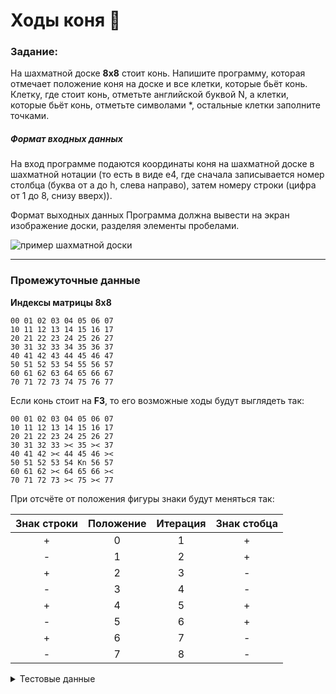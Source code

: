 # Ходы коня :horse:


### Задание:
На шахматной доске **8x8** стоит конь.
Напишите программу, которая отмечает положение коня на доске и все клетки, которые бьёт конь.
Клетку, где стоит конь, отметьте английской буквой N,
а клетки, которые бьёт конь, отметьте символами *,
остальные клетки заполните точками.

##### Формат входных данных
На вход программе подаются координаты коня
на шахматной доске в шахматной нотации
(то есть в виде e4, где сначала записывается номер столбца
(буква от a до h, слева направо),
затем номеру строки (цифра от 1 до 8, снизу вверх)).

Формат выходных данных
Программа должна вывести на экран изображение доски,
разделяя элементы пробелами.

![пример шахматной доски](https://ucarecdn.com/f5006ddf-2ffd-464d-b49c-9e7fabeadd55/5bc94216f5df3063ca010c369dfbf24c.jpg)

---
### Промежуточные данные
 **Индексы матрицы 8х8**

```
00 01 02 03 04 05 06 07
10 11 12 13 14 15 16 17
20 21 22 23 24 25 26 27
30 31 32 33 34 35 36 37
40 41 42 43 44 45 46 47
50 51 52 53 54 55 56 57
60 61 62 63 64 65 66 67
70 71 72 73 74 75 76 77
```

Если конь стоит на **F3**, то его возможные ходы будут выглядеть так:

```
00 01 02 03 04 05 06 07
10 11 12 13 14 15 16 17
20 21 22 23 24 25 26 27
30 31 32 33 >< 35 >< 37
40 41 42 >< 44 45 46 ><
50 51 52 53 54 Kn 56 57
60 61 62 >< 64 65 66 ><
70 71 72 73 >< 75 >< 77
```

При отсчёте от положения фигуры знаки будут меняться так:

| Знак строки | Положение | Итерация | Знак стобца |
|:-----------:|:---------:|:--------:|:-----------:|
|     +       |     0     |     1    |      +      |
|     -       |     1     |     2    |      +      |
|     +       |     2     |     3    |      -      |
|     -       |     3     |     4    |      -      |
|     +       |     4     |     5    |      +      |
|     -       |     5     |     6    |      +      |
|     +       |     6     |     7    |      -      |
|     -       |     7     |     8    |      -      |

<details><summary>Тестовые данные</summary>

    Номер теста: 1
    Входные данные: b6
    Выходные данные:

    * . * . . . . .
    . . . * . . . .
    . N . . . . . .
    . . . * . . . .
    * . * . . . . .
    . . . . . . . .
    . . . . . . . .
    . . . . . . . .

    Номер теста: 2
    Входные данные: f3
    Выходные данные:

    . . . . . . . .
    . . . . . . . .
    . . . . . . . .
    . . . . * . * .
    . . . * . . . *
    . . . . . N . .
    . . . * . . . *
    . . . . * . * .

    Номер теста: 3
    Входные данные: b6
    Выходные данные:

    * . * . . . . .
    . . . * . . . .
    . N . . . . . .
    . . . * . . . .
    * . * . . . . .
    . . . . . . . .
    . . . . . . . .
    . . . . . . . .

    Номер теста: 4
    Входные данные: b6
    Выходные данные:

    * . * . . . . .
    . . . * . . . .
    . N . . . . . .
    . . . * . . . .
    * . * . . . . .
    . . . . . . . .
    . . . . . . . .
    . . . . . . . .

    Номер теста: 5
    Входные данные: b6
    Выходные данные:

    * . * . . . . .
    . . . * . . . .
    . N . . . . . .
    . . . * . . . .
    * . * . . . . .
    . . . . . . . .
    . . . . . . . .
    . . . . . . . .

    Номер теста: 6
    Входные данные: b6
    Выходные данные:

    * . * . . . . .
    . . . * . . . .
    . N . . . . . .
    . . . * . . . .
    * . * . . . . .
    . . . . . . . .
    . . . . . . . .
    . . . . . . . .

    Номер теста: 7
    Входные данные: b6
    Выходные данные:

    * . * . . . . .
    . . . * . . . .
    . N . . . . . .
    . . . * . . . .
    * . * . . . . .
    . . . . . . . .
    . . . . . . . .
    . . . . . . . .

    Номер теста: 8
    Входные данные: b6
    Выходные данные:

    * . * . . . . .
    . . . * . . . .
    . N . . . . . .
    . . . * . . . .
    * . * . . . . .
    . . . . . . . .
    . . . . . . . .
    . . . . . . . .

    Номер теста: 9
    Входные данные: b6
    Выходные данные:

    * . * . . . . .
    . . . * . . . .
    . N . . . . . .
    . . . * . . . .
    * . * . . . . .
    . . . . . . . .
    . . . . . . . .
    . . . . . . . .

    Номер теста: 10
    Входные данные: b6
    Выходные данные:

    * . * . . . . .
    . . . * . . . .
    . N . . . . . .
    . . . * . . . .
    * . * . . . . .
    . . . . . . . .
    . . . . . . . .
    . . . . . . . .

    Номер теста: 11
    Входные данные: b6
    Выходные данные:

    * . * . . . . .
    . . . * . . . .
    . N . . . . . .
    . . . * . . . .
    * . * . . . . .
    . . . . . . . .
    . . . . . . . .
    . . . . . . . .

</details>
